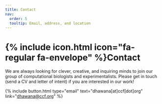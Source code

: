 ```yaml
---
title: Contact
nav:
  order: 5
  tooltip: Email, address, and location
---
```


# {% include icon.html icon="fa-regular fa-envelope" %}Contact

We are always looking for clever, creative, and inquiring minds to join our group of computational biologists and experimentalists. Please get in touch (send a CV and letter of intent) if you are interested in our work!


{%
  include button.html
  type="email"
  text="dhawana[at]ccf[dot]org"
  link="dhawana@ccf.org"
%}
<!-- {%
  include button.html
  type="phone"
  text="(555) 867-5309"
  link="+1-555-867-5309"
%} -->
<!-- {%
  include button.html
  type="address"
  tooltip="Our location on Google Maps for easy navigation"
  link="https://www.google.com/maps"
%} -->
<!-- 
{% include section.html %}

{% capture col1 %}

{%
  include figure.html
  image="images/photo.jpg"
  caption="Lorem ipsum"
%}

{% endcapture %}

{% capture col2 %}

{%
  include figure.html
  image="images/photo.jpg"
  caption="Lorem ipsum"
%}

{% endcapture %}

{% include cols.html col1=col1 col2=col2 %}

{% include section.html dark=true %}

{% capture col1 %}
Lorem ipsum dolor sit amet  
consectetur adipiscing elit  
sed do eiusmod tempor
{% endcapture %}

{% capture col2 %}
Lorem ipsum dolor sit amet  
consectetur adipiscing elit  
sed do eiusmod tempor
{% endcapture %}

{% capture col3 %}
Lorem ipsum dolor sit amet  
consectetur adipiscing elit  
sed do eiusmod tempor
{% endcapture %}

{% include cols.html col1=col1 col2=col2 col3=col3 %} -->
